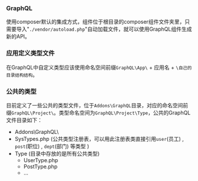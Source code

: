 ### GraphQL 
使用composer默认的集成方式，组件位于根目录的composer组件文件夹里，只需要导入"`./vendor/autoload.php`"自动加载文件，就可以使用GraphQL组件生成新的API。

### 应用定义类型文件
在GraphQL中自定义类型应该使用命名空间前缀`GraphQL\App\` + 应用名 + `\自己的目录结构结构`。

### 公共的类型
目前定义了一些公共的类型文件，位于`Addons\GraphQL`目录，对应的命名空间前缀`GraphQL\Project\`。类型命名空间为`GraphQL\Project\Type`，公共的GraphQL文件目录如下：

* Addons\GraphQL\
 * SysTypes.php        (公共类型注册表，可以用此注册表类直接引用`user`(员工) , `post`(职位) , `dept`(部门) 等类型 )
 * Type                (目录中存放的是所有公共类型)
     * UserType.php
     * PostType.php
     * …

